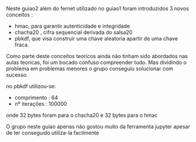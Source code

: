 Neste guiao2 além do fernet utilizado no guiao1 foram introduzidos 3 novos conceitos : 
- hmac, para garantir autenticidade e integridade 
- chacha20 , cifra sequencial derivada do salsa20
- pbkdf, que visa construir uma chave aleatoria apartir de uma chave fraca.

Como parte deste conceitos teoricos ainda não tinham sido abordados nas aulas teoricas, foi um bocado confuso compreender tudo. 
Mas dividindo o problema em problemas menores o grupo conseguiu solucionar com sucesso. 

no pbkdf utilizou-se: 
- comprimento : 64 
- nº iterações : 100000

onde 32 bytes foram para o chacha20 e 32 bytes para o hmac

O grupo neste guiao apenas não gostou muito da ferramenta jupyter apesar de ter conseguido utiliza-la facilmente

